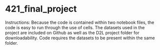 # 421_final_project

Instructions: Because the code is contained within two notebook files, the code is easy to run through the use of cells. The datasets used in the project are included on Github as well as the D2L project folder for downloadability. Code requires the datasets to be present within the same folder. 
